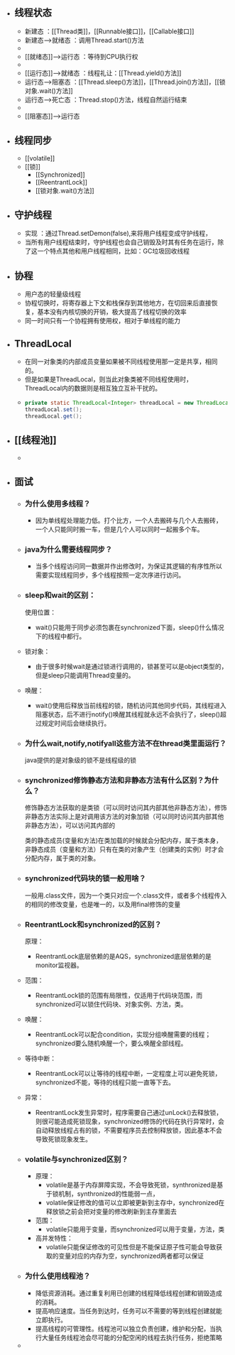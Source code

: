 - ## 线程状态
	- 新建态 ：[[Thread类]]，[[Runnable接口]]，[[Callable接口]]
	- 新建态-->就绪态 ：调用Thread.start()方法
	-
	- [[就绪态]]-->运行态 ：等待到CPU执行权
	-
	- [[运行态]]-->就绪态 ：线程礼让：[[Thread.yield()方法]]
	- 运行态-->阻塞态 ：[[Thread.sleep()方法]]，[[Thread.join()方法]]，[[锁对象.wait()方法]]
	- 运行态-->死亡态 ：Thread.stop()方法，线程自然运行结束
	-
	- [[阻塞态]]—>运行态
- ## 线程同步
	- [[volatile]]
	- [[锁]]
		- [[Synchronized]]
		- [[ReentrantLock]]
		- [[锁对象.wait()方法]]
- ## 守护线程
	- 实现 ：通过Thread.setDemon(false),来将用户线程变成守护线程，
	- 当所有用户线程结束时，守护线程也会自己销毁及时其有任务在运行，除了这一个特点其他和用户线程相同，比如：GC垃圾回收线程
- ## 协程
	- 用户态的轻量级线程
	- 协程切换时，将寄存器上下文和栈保存到其他地方，在切回来后直接恢复，基本没有内核切换的开销，极大提高了线程切换的效率
	- 同一时间只有一个协程拥有使用权，相对于单线程的能力
- ## ThreadLocal
	- 在同一对象类的内部成员变量如果被不同线程使用那一定是共享，相同的。
	- 但是如果是ThreadLocal，则当此对象类被不同线程使用时，ThreadLocal内的数据则是相互独立互补干扰的。
	- ```java
	  private static ThreadLocal<Integer> threadLocal = new ThreadLocal<Integer>();
	  threadLocal.set();
	  threadLocal.get();
	  ```
- ## [[线程池]]
	-
- ## 面试
	- ### 为什么使用多线程？
		- 因为单线程处理能力低。打个比方，一个人去搬砖与几个人去搬砖，一个人只能同时搬一车，但是几个人可以同时一起搬多个车。
	- ### java为什么需要线程同步？
		- 当多个线程访问同一数据并作出修改时，为保证其逻辑的有序性所以需要实现线程同步，多个线程按照一定次序进行访问。
	- ### sleep和wait的区别：
	  使用位置：
		- wait()只能用于同步必须包裹在synchronized下面，sleep()什么情况下的线程中都行。
	- 锁对象：
		- 由于很多时候wait是通过锁进行调用的，锁甚至可以是object类型的，但是sleep只能调用Thread变量的。
	- 唤醒：
		- wait()使用后释放当前线程的锁，随机访问其他同步代码，其线程进入阻塞状态，后不进行notify()唤醒其线程就永远不会执行了，sleep()超过规定时间后会继续执行。
	- ### 为什么wait,notify,notifyall这些方法不在thread类里面运行？
	  java提供的是对象级的锁不是线程级的锁
	- ### synchronized修饰静态方法和非静态方法有什么区别？为什么？
	  修饰静态方法获取的是类锁（可以同时访问其内部其他非静态方法），修饰非静态方法实际上是对调用该方法的对象加锁（可以同时访问其内部其他非静态方法），可以访问其内部的
	  
	  类的静态成员(变量和方法)在类加载的时候就会分配内存，属于类本身，非静态成员（变量和方法）只有在类的对象产生（创建类的实例）时才会分配内存，属于类的对象。
	- ### synchronized代码块的锁一般用啥？
	  一般用.class文件，因为一个类只对应一个.class文件，或者多个线程传入的相同的修改变量，也是唯一的，以及用final修饰的变量
	- ### ReentrantLock和synchronized的区别？
	  原理：
		- ReentrantLock底层依赖的是AQS，synchronized底层依赖的是monitor监视器。
	- 范围：
		- ReentrantLock锁的范围有局限性，仅适用于代码块范围，而synchronized可以锁住代码块、对象实例、方法，类。
	- 唤醒：
		- ReentrantLock可以配合condition，实现分组唤醒需要的线程；synchronized要么随机唤醒一个，要么唤醒全部线程。
	- 等待中断：
		- ReentrantLock可以让等待的线程中断，一定程度上可以避免死锁，synchronized不能，等待的线程只能一直等下去。
	- 异常：
		- ReentrantLock发生异常时，程序需要自己通过unLock()去释放锁，则很可能造成死锁现象，synchronized修饰的代码在执行异常时，会自动释放线程占有的锁，不需要程序员去控制释放锁，因此基本不会导致死锁现象发生。
	- ### volatile与synchronized区别？
		- 原理：
			- volatile是基于内存屏障实现，不会导致死锁，synthronized是基于锁机制，synthronized的性能弱一点，
			- volatile保证修改的值可以立即被更新到主存中，synchronized在释放锁之前会把对变量的修改刷新到主存里面去
		- 范围：
			- volatile只能用于变量，而synchronized可以用于变量，方法，类
		- 高并发特性：
			- volatile只能保证修改的可见性但是不能保证原子性可能会导致获取的变量对应的内存为空，synchronized两者都可以保证
	- ### 为什么使用线程池？
		- 降低资源消耗。通过重复利用已创建的线程降低线程创建和销毁造成的消耗。
		- 提高响应速度。当任务到达时，任务可以不需要的等到线程创建就能立即执行。
		- 提高线程的可管理性。线程池可以独立负责创建，维护和分配，当执行大量任务线程池会尽可能的分配空闲的线程去执行任务，拒绝策略
	-